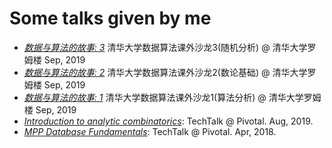 Some talks given by me
======================

* [*数据与算法的故事: 3*](algorithm_talks_3.pdf) 清华大学数据算法课外沙龙3(随机分析)  @ 清华大学罗姆楼 Sep, 2019
* [*数据与算法的故事: 2*](algorithm_talks_2.pdf) 清华大学数据算法课外沙龙2(数论基础)  @ 清华大学罗姆楼 Sep, 2019
* [*数据与算法的故事: 1*](algorithm_talks1.pdf) 清华大学数据算法课外沙龙1(算法分析)  @ 清华大学罗姆楼 Sep, 2019
* [*Introduction to analytic combinatorics*](Introduction_to_Analytic_Combinatorics.pdf): TechTalk @ Pivotal. Aug, 2019.
* [*MPP Database Fundamentals*](MPP_Fundamentals.pdf): TechTalk @ Pivotal. Apr, 2018.
